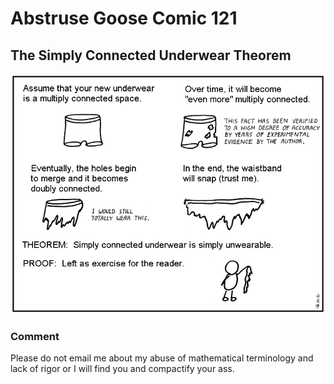 # Abstruse Goose Comic 121
## The Simply Connected Underwear Theorem

![image](comics/simply_connected_underwear.png)
### Comment
Please do not email me about my abuse of mathematical terminology and lack of rigor or I will find you and compactify your ass.
